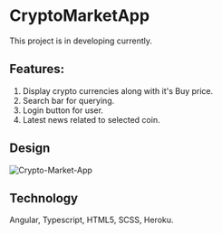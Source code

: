 # CryptoMarketApp

This project is in developing currently.

## Features:

1. Display crypto currencies along with it's Buy price.
2. Search bar for querying.
3. Login button for user.
4. Latest news related to selected coin.

## Design
![Crypto-Market-App](https://github.com/Neeraj00010/Digital-Market-App/assets/90657768/79768153-573a-470d-bfc7-9b8cf66dc2c7)


## Technology

Angular, Typescript, HTML5, SCSS, Heroku.
